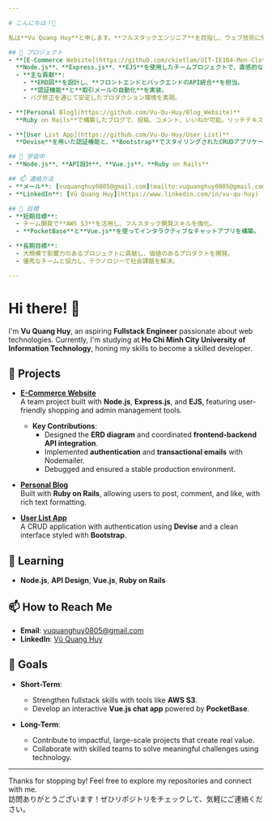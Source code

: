 ```yaml
---

# こんにちは！👋  

私は**Vu Quang Huy**と申します。**フルスタックエンジニア**を目指し、ウェブ技術に情熱を注いでいます。現在、**ホーチミン市情報技術大学**で学びながら、スキルを磨いています。

## 🌟 プロジェクト  
- **[E-Commerce Website](https://github.com/ckietlam/UIT-IE104-Men-Clothing-Sale-Website)**  
  **Node.js**、**Express.js**、**EJS**を使用したチームプロジェクトで、直感的なショッピング体験と管理ツールを提供します。  
  - **主な貢献**:  
    - **ERD図**を設計し、**フロントエンドとバックエンドのAPI統合**を担当。  
    - **認証機能**と**取引メールの自動化**を実装。  
    - バグ修正を通じて安定したプロダクション環境を実現。  

- **[Personal Blog](https://github.com/Vu-Qu-Huy/Blog_Website)**  
  **Ruby on Rails**で構築したブログで、投稿、コメント、いいねが可能。リッチテキスト対応。  

- **[User List App](https://github.com/Vu-Qu-Huy/User_List)**  
  **Devise**を用いた認証機能と、**Bootstrap**でスタイリングされたCRUDアプリケーション。  

## 🌱 学習中  
- **Node.js**、**API設計**、**Vue.js**、**Ruby on Rails**  

## 📫 連絡方法  
- **メール**: [vuquanghuy0805@gmail.com](mailto:vuquanghuy0805@gmail.com)  
- **LinkedIn**: [Vũ Quang Huy](https://www.linkedin.com/in/vu-qu-huy)  

## 🎯 目標  
- **短期目標**:  
  - チーム開発で**AWS S3**を活用し、フルスタック開発スキルを強化。  
  - **PocketBase**と**Vue.js**を使ってインタラクティブなチャットアプリを構築。  

- **長期目標**:  
  - 大規模で影響力のあるプロジェクトに貢献し、価値のあるプロダクトを開発。  
  - 優秀なチームと協力し、テクノロジーで社会課題を解決。  

---
```


# Hi there! 👋  

I'm **Vu Quang Huy**, an aspiring **Fullstack Engineer** passionate about web technologies. Currently, I'm studying at **Ho Chi Minh City University of Information Technology**, honing my skills to become a skilled developer.

## 🌟 Projects  
- **[E-Commerce Website](https://github.com/ckietlam/UIT-IE104-Men-Clothing-Sale-Website)**  
  A team project built with **Node.js**, **Express.js**, and **EJS**, featuring user-friendly shopping and admin management tools.  
  - **Key Contributions**:  
    - Designed the **ERD diagram** and coordinated **frontend-backend API integration**.  
    - Implemented **authentication** and **transactional emails** with Nodemailer.  
    - Debugged and ensured a stable production environment.  

- **[Personal Blog](https://github.com/Vu-Qu-Huy/Blog_Website)**  
  Built with **Ruby on Rails**, allowing users to post, comment, and like, with rich text formatting.  

- **[User List App](https://github.com/Vu-Qu-Huy/User_List)**  
  A CRUD application with authentication using **Devise** and a clean interface styled with **Bootstrap**.  

## 🌱 Learning  
- **Node.js**, **API Design**, **Vue.js**, **Ruby on Rails**

## 📫 How to Reach Me  
- **Email**: [vuquanghuy0805@gmail.com](mailto:vuquanghuy0805@gmail.com)  
- **LinkedIn**: [Vũ Quang Huy](https://www.linkedin.com/in/vu-qu-huy)  

## 🎯 Goals  
- **Short-Term**:  
  - Strengthen fullstack skills with tools like **AWS S3**.  
  - Develop an interactive **Vue.js chat app** powered by **PocketBase**.  

- **Long-Term**:  
  - Contribute to impactful, large-scale projects that create real value.  
  - Collaborate with skilled teams to solve meaningful challenges using technology.  

---

Thanks for stopping by! Feel free to explore my repositories and connect with me.  
訪問ありがとうございます！ぜひリポジトリをチェックして、気軽にご連絡ください。
